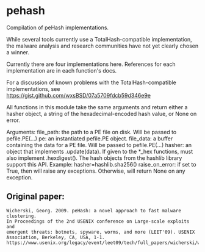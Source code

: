 # pehash
Compilation of peHash implementations.

While several tools currently use a TotalHash-compatible implementation,
the malware analysis and research communities have not yet clearly chosen
a winner.

Currently there are four implementations here.  References for each
implementation are in each function's docs.

For a discussion of known problems with the TotalHash-compatible
implementations, see https://gist.github.com/wxsBSD/07a5709fdcb59d346e9e

All functions in this module take the same arguments and return either
a hasher object, a string of the hexadecimal-encoded hash value, or
None on error.

Arguments:
    file_path: the path to a PE file on disk.  Will be passed to
        pefile.PE(...)
    pe: an instantiated pefile.PE object.
    file_data: a buffer containing the data for a PE file.  Will be
        passed to pefile.PE(...)
    hasher: an object that implements .update(data).  If given to the
        *_hex functions, must also implement .hexdigest().  The hash
        objects from the hashlib library support this API.
        Example:  hasher=hashlib.sha256()
    raise_on_error: if set to True, then will raise any exceptions.
        Otherwise, will return None on any exception.

## Original paper:
    Wicherski, Georg. 2009. peHash: a novel approach to fast malware clustering.
    In Proceedings of the 2nd USENIX conference on Large-scale exploits and
    emergent threats: botnets, spyware, worms, and more (LEET'09). USENIX
    Association, Berkeley, CA, USA, 1-1.
    https://www.usenix.org/legacy/event/leet09/tech/full_papers/wicherski/wicherski.pdf
